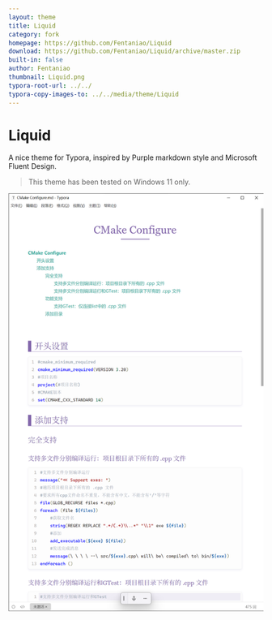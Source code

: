 ```yaml
---
layout: theme
title: Liquid
category: fork
homepage: https://github.com/Fentaniao/Liquid
download: https://github.com/Fentaniao/Liquid/archive/master.zip
built-in: false
author: Fentaniao
thumbnail: Liquid.png
typora-root-url: ../../
typora-copy-images-to: ../../media/theme/Liquid
---
```

# Liquid

A nice theme for Typora, inspired by Purple markdown style and Microsoft Fluent Design.

> This theme has been tested on Windows 11 only.

![preview1](README.assets/preview1.png)
